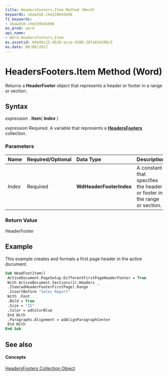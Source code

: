 ```yaml
---
title: HeadersFooters.Item Method (Word)
keywords: vbawd10.chm159645696
f1_keywords:
- vbawd10.chm159645696
ms.prod: word
api_name:
- Word.HeadersFooters.Item
ms.assetid: b6449c22-d528-acce-4308-28fa81e596c5
ms.date: 06/08/2017
---
```



# HeadersFooters.Item Method (Word)

Returns a  **HeaderFooter** object that represents a header or footer in a range or section.


## Syntax

 _expression_ . **Item**( **_Index_** )

 _expression_ Required. A variable that represents a **[HeadersFooters](headersfooters-object-word.md)** collection.


### Parameters



|**Name**|**Required/Optional**|**Data Type**|**Description**|
|:-----|:-----|:-----|:-----|
| _Index_|Required| **WdHeaderFooterIndex**|A constant that specifies the header or footer in the range or section.|

### Return Value

HeaderFooter


## Example

This example creates and formats a first page header in the active document.


```vb
Sub HeadFootItem() 
 ActiveDocument.PageSetup.DifferentFirstPageHeaderFooter = True 
 With ActiveDocument.Sections(1).Headers _ 
 .Item(wdHeaderFooterFirstPage).Range 
 .InsertBefore "Sales Report" 
 With .Font 
 .Bold = True 
 .Size = "15" 
 .Color = wdColorBlue 
 End With 
 .Paragraphs.Alignment = wdAlignParagraphCenter 
 End With 
End Sub
```


## See also


#### Concepts


[HeadersFooters Collection Object](headersfooters-object-word.md)

